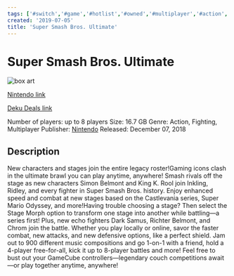 ```yaml
---
tags: ['#switch','#game','#hotlist','#owned','#multiplayer','#action','#fighting']
created: '2019-07-05'
title: 'Super Smash Bros. Ultimate'
---
```

# Super Smash Bros. Ultimate

![box art](https://assets.nintendo.com/image/upload/c_pad,f_auto,h_613,q_auto,w_1089/ncom/en_US/games/switch/s/super-smash-bros-ultimate-switch/hero?v=2021042913)

[Nintendo link](https://www.nintendo.com/games/detail/super-smash-bros-ultimate-switch/)

[Deku Deals link](https://www.dekudeals.com/items/super-smash-bros-ultimate)

Number of players: up to 8 players
Size: 16.7 GB
Genre: Action, Fighting, Multiplayer
Publisher: [Nintendo](https://www.dekudeals.com/games?include[collection]=true&filter[publisher]=Nintendo)
Released: December 07, 2018

## Description

New characters and stages join the entire legacy roster!Gaming icons clash in the ultimate brawl you can play anytime, anywhere! Smash rivals off the stage as new characters Simon Belmont and King K. Rool join Inkling, Ridley, and every fighter in Super Smash Bros. history. Enjoy enhanced speed and combat at new stages based on the Castlevania series, Super Mario Odyssey, and more!Having trouble choosing a stage? Then select the Stage Morph option to transform one stage into another while battling—a series first! Plus, new echo fighters Dark Samus, Richter Belmont, and Chrom join the battle. Whether you play locally or online, savor the faster combat, new attacks, and new defensive options, like a perfect shield. Jam out to 900 different music compositions and go 1-on-1 with a friend, hold a 4-player free-for-all, kick it up to 8-player battles and more! Feel free to bust out your GameCube controllers—legendary couch competitions await—or play together anytime, anywhere!
